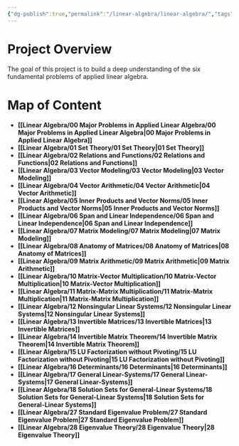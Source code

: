 ```yaml
---
{"dg-publish":true,"permalink":"/linear-algebra/linear-algebra/","tags":["Project/Landing","gardenEntry","gardenEntry"]}
---
```


# Project Overview
The goal of this project is to build a deep understanding of the six fundamental problems of applied linear algebra. 

# Map of Content

- **[[Linear Algebra/00 Major Problems in Applied Linear Algebra/00 Major Problems in Applied Linear Algebra\|00 Major Problems in Applied Linear Algebra]]**
- **[[Linear Algebra/01 Set Theory/01 Set Theory\|01 Set Theory]]**
- **[[Linear Algebra/02 Relations and Functions/02 Relations and Functions\|02 Relations and Functions]]**
- **[[Linear Algebra/03 Vector Modeling/03 Vector Modeling\|03 Vector Modeling]]**
- **[[Linear Algebra/04 Vector Arithmetic/04 Vector Arithmetic\|04 Vector Arithmetic]]**
- **[[Linear Algebra/05 Inner Products and Vector Norms/05 Inner Products and Vector Norms\|05 Inner Products and Vector Norms]]**
- **[[Linear Algebra/06 Span and Linear Independence/06 Span and Linear Independence\|06 Span and Linear Independence]]**
- **[[Linear Algebra/07 Matrix Modeling/07 Matrix Modeling\|07 Matrix Modeling]]**
- **[[Linear Algebra/08 Anatomy of Matrices/08 Anatomy of Matrices\|08 Anatomy of Matrices]]**
- **[[Linear Algebra/09 Matrix Arithmetic/09 Matrix Arithmetic\|09 Matrix Arithmetic]]**
- **[[Linear Algebra/10 Matrix-Vector Multiplication/10 Matrix-Vector Multiplication\|10 Matrix-Vector Multiplication]]**
- **[[Linear Algebra/11 Matrix-Matrix Multiplication/11 Matrix-Matrix Multiplication\|11 Matrix-Matrix Multiplication]]**
- **[[Linear Algebra/12 Nonsingular Linear Systems/12 Nonsingular Linear Systems\|12 Nonsingular Linear Systems]]**
- **[[Linear Algebra/13 Invertible Matrices/13 Invertible Matrices\|13 Invertible Matrices]]**
- **[[Linear Algebra/14 Invertible Matrix Theorem/14 Invertible Matrix Theorem\|14 Invertible Matrix Theorem]]**
- **[[Linear Algebra/15 LU Factorization without Pivoting/15 LU Factorization without Pivoting\|15 LU Factorization without Pivoting]]**
- **[[Linear Algebra/16 Determinants/16 Determinants\|16 Determinants]]**
- **[[Linear Algebra/17 General Linear-Systems/17 General Linear-Systems\|17 General Linear-Systems]]**
- **[[Linear Algebra/18 Solution Sets for General-Linear Systems/18 Solution Sets for General-Linear Systems\|18 Solution Sets for General-Linear Systems]]**
- **[[Linear Algebra/27 Standard Eigenvalue Problem/27 Standard Eigenvalue Problem\|27 Standard Eigenvalue Problem]]**
- **[[Linear Algebra/28 Eigenvalue Theory/28 Eigenvalue Theory\|28 Eigenvalue Theory]]**

